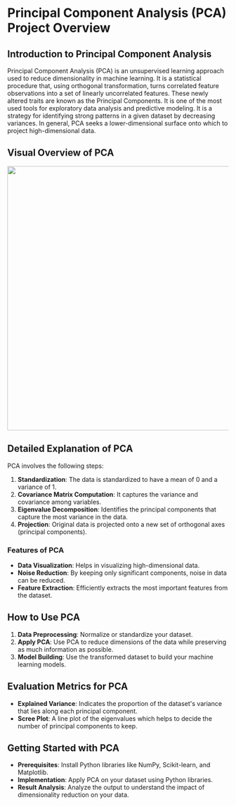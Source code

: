 
# Principal Component Analysis (PCA) Project Overview

## Introduction to Principal Component Analysis
Principal Component Analysis (PCA) is an unsupervised learning approach used to reduce dimensionality in machine learning. It is a statistical procedure that, using orthogonal transformation, turns correlated feature observations into a set of linearly uncorrelated features. These newly altered traits are known as the Principal Components. It is one of the most used tools for exploratory data analysis and predictive modeling. It is a strategy for identifying strong patterns in a given dataset by decreasing variances.
In general, PCA seeks a lower-dimensional surface onto which to project high-dimensional data.

## Visual Overview of PCA

<img src="/Unsupervised%20Machine%20Learning/images/PCA." width="600">

## Detailed Explanation of PCA
PCA involves the following steps:
1. **Standardization**: The data is standardized to have a mean of 0 and a variance of 1.
2. **Covariance Matrix Computation**: It captures the variance and covariance among variables.
3. **Eigenvalue Decomposition**: Identifies the principal components that capture the most variance in the data.
4. **Projection**: Original data is projected onto a new set of orthogonal axes (principal components).

### Features of PCA
- **Data Visualization**: Helps in visualizing high-dimensional data.
- **Noise Reduction**: By keeping only significant components, noise in data can be reduced.
- **Feature Extraction**: Efficiently extracts the most important features from the dataset.

## How to Use PCA
1. **Data Preprocessing**: Normalize or standardize your dataset.
2. **Apply PCA**: Use PCA to reduce dimensions of the data while preserving as much information as possible.
3. **Model Building**: Use the transformed dataset to build your machine learning models.

## Evaluation Metrics for PCA
- **Explained Variance**: Indicates the proportion of the dataset's variance that lies along each principal component.
- **Scree Plot**: A line plot of the eigenvalues which helps to decide the number of principal components to keep.

## Getting Started with PCA
- **Prerequisites**: Install Python libraries like NumPy, Scikit-learn, and Matplotlib.
- **Implementation**: Apply PCA on your dataset using Python libraries.
- **Result Analysis**: Analyze the output to understand the impact of dimensionality reduction on your data.
